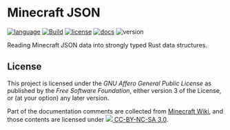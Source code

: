 # Minecraft JSON

[![language](https://img.shields.io/badge/Language-Rust-red)](https://www.rust-lang.org/)
[![Build](https://github.com/ruifengx/minecraft-json/actions/workflows/build.yaml/badge.svg)](https://github.com/ruifengx/minecraft-json/actions/workflows/build.yaml)
[![license](https://img.shields.io/badge/License-AGPL--v3.0-blueviolet)](https://www.gnu.org/licenses/agpl-3.0.html)
[![docs](https://img.shields.io/badge/Doc-GitHub%20Pages-brightgreen)](https://ruifengx.github.io/minecraft-json/)
![version](https://img.shields.io/badge/WIP-0.1.0-yellow)

Reading Minecraft JSON data into strongly typed Rust data structures.

## License

This project is licensed under the _GNU Affero General Public License_ as published by the _Free Software Foundation_, either version 3 of the License, or (at your option) any later version.

Part of the documentation comments are collected from [Minecraft Wiki](https://minecraft.fandom.com), and those contents are licensed under [![](https://mirrors.creativecommons.org/presskit/buttons/80x15/svg/by-nc-sa.svg) CC-BY-NC-SA 3.0](https://creativecommons.org/licenses/by-nc-sa/3.0/).
